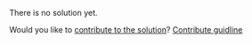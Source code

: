 
There is no solution yet.

Would you like to [contribute to the solution](https://github.com/BFEdev/BFE.dev-solutions/blob/main/question/please-explain-the-3rd-parameter-of-EventTarget-addEventListener_en.md)? [Contribute guidline](https://github.com/BFEdev/BFE.dev-solutions#how-to-contribute)
